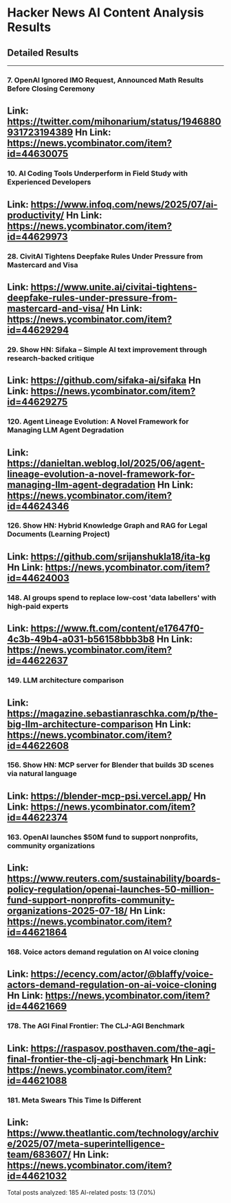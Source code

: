 # Hacker News AI Content Analysis Results

## Detailed Results

------
### 7. OpenAI Ignored IMO Request, Announced Math Results Before Closing Ceremony
Link: https://twitter.com/mihonarium/status/1946880931723194389
Hn Link: https://news.ycombinator.com/item?id=44630075
------
### 10. AI Coding Tools Underperform in Field Study with Experienced Developers
Link: https://www.infoq.com/news/2025/07/ai-productivity/
Hn Link: https://news.ycombinator.com/item?id=44629973
------
### 28. CivitAI Tightens Deepfake Rules Under Pressure from Mastercard and Visa
Link: https://www.unite.ai/civitai-tightens-deepfake-rules-under-pressure-from-mastercard-and-visa/
Hn Link: https://news.ycombinator.com/item?id=44629294
------
### 29. Show HN: Sifaka – Simple AI text improvement through research-backed critique
Link: https://github.com/sifaka-ai/sifaka
Hn Link: https://news.ycombinator.com/item?id=44629275
------
### 120. Agent Lineage Evolution: A Novel Framework for Managing LLM Agent Degradation
Link: https://danieltan.weblog.lol/2025/06/agent-lineage-evolution-a-novel-framework-for-managing-llm-agent-degradation
Hn Link: https://news.ycombinator.com/item?id=44624346
------
### 126. Show HN: Hybrid Knowledge Graph and RAG for Legal Documents (Learning Project)
Link: https://github.com/srijanshukla18/ita-kg
Hn Link: https://news.ycombinator.com/item?id=44624003
------
### 148. AI groups spend to replace low-cost 'data labellers' with high-paid experts
Link: https://www.ft.com/content/e17647f0-4c3b-49b4-a031-b56158bbb3b8
Hn Link: https://news.ycombinator.com/item?id=44622637
------
### 149. LLM architecture comparison
Link: https://magazine.sebastianraschka.com/p/the-big-llm-architecture-comparison
Hn Link: https://news.ycombinator.com/item?id=44622608
------
### 156. Show HN: MCP server for Blender that builds 3D scenes via natural language
Link: https://blender-mcp-psi.vercel.app/
Hn Link: https://news.ycombinator.com/item?id=44622374
------
### 163. OpenAI launches $50M fund to support nonprofits, community organizations
Link: https://www.reuters.com/sustainability/boards-policy-regulation/openai-launches-50-million-fund-support-nonprofits-community-organizations-2025-07-18/
Hn Link: https://news.ycombinator.com/item?id=44621864
------
### 168. Voice actors demand regulation on AI voice cloning
Link: https://ecency.com/actor/@blaffy/voice-actors-demand-regulation-on-ai-voice-cloning
Hn Link: https://news.ycombinator.com/item?id=44621669
------
### 178. The AGI Final Frontier: The CLJ-AGI Benchmark
Link: https://raspasov.posthaven.com/the-agi-final-frontier-the-clj-agi-benchmark
Hn Link: https://news.ycombinator.com/item?id=44621088
------
### 181. Meta Swears This Time Is Different
Link: https://www.theatlantic.com/technology/archive/2025/07/meta-superintelligence-team/683607/
Hn Link: https://news.ycombinator.com/item?id=44621032
------
Total posts analyzed: 185
AI-related posts: 13 (7.0%)

